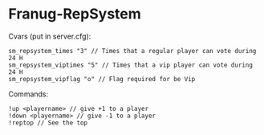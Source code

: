 # Franug-RepSystem


Cvars (put in server.cfg):
```
sm_repsystem_times "3" // Times that a regular player can vote during 24 H
sm_repsystem_viptimes "5" // Times that a vip player can vote during 24 H
sm_repsystem_vipflag "o" // Flag required for be Vip
```


Commands:
```
!up <playername> // give +1 to a player
!down <playername> // give -1 to a player
!reptop // See the top
```
